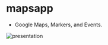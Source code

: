 # mapsapp

* Google Maps, Markers, and Events.

![presentation](https://user-images.githubusercontent.com/24362003/110246791-c9348500-7f47-11eb-8ee5-9f72a45da169.png)
